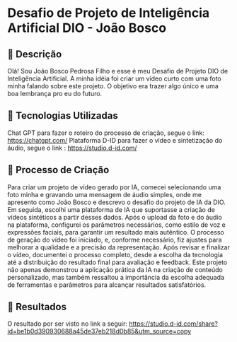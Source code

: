 
# Desafio de Projeto de Inteligência Artificial DIO - João Bosco

## 📒 Descrição
Olá! Sou João Bosco Pedrosa Filho e esse é meu Desafio de Projeto DIO de Inteligência Artificial. A minha idéia foi criar um vídeo curto com uma foto minha falando sobre este projeto. O objetivo era trazer algo único e uma boa lembrança pro eu do futuro.

## 🤖 Tecnologias Utilizadas
Chat GPT para fazer o roteiro do processo de criação, segue o link: https://chatgpt.com/ 
Plataforma D-ID para fazer o vídeo e sintetização do áudio, segue o link : https://studio.d-id.com/


## 🧐 Processo de Criação
Para criar um projeto de vídeo gerado por IA, comecei selecionando uma foto minha e gravando uma mensagem de áudio simples, onde me apresento como João Bosco e descrevo o desafio do projeto de IA da DIO. Em seguida, escolhi uma plataforma de IA que suportasse a criação de vídeos sintéticos a partir desses dados. Após o upload da foto e do áudio na plataforma, configurei os parâmetros necessários, como estilo de voz e expressões faciais, para garantir um resultado mais autêntico. O processo de geração do vídeo foi iniciado, e, conforme necessário, fiz ajustes para melhorar a qualidade e a precisão da representação. Após revisar e finalizar o vídeo, documentei o processo completo, desde a escolha da tecnologia até a distribuição do resultado final para avaliação e feedback. Este projeto não apenas demonstrou a aplicação prática da IA na criação de conteúdo personalizado, mas também ressaltou a importância da escolha adequada de ferramentas e parâmetros para alcançar resultados satisfatórios.

## 🚀 Resultados
O resultado por ser visto no link a seguir: 
https://studio.d-id.com/share?id=be1b0d390930688a45de37eb218d0b85&utm_source=copy
